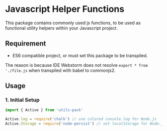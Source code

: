 # Javascript Helper Functions
This package contains commonly used js functions, to be used as functional utility helpers within your Javascript project.

## Requirement
- ES6 compatible project, or must set this package to be transpiled.
  
The reason is because IDE Webstorm does not resolve `export * from './file.js` when transpiled with babel to commonjs2.

## Usage
### 1. Initial Setup
```js
import { Active } from 'utils-pack'

Active.log = require('chalk') // use colored console.log for Node.js
Active.Storage = require('node-persist') // set localStorage for Node.js
```
